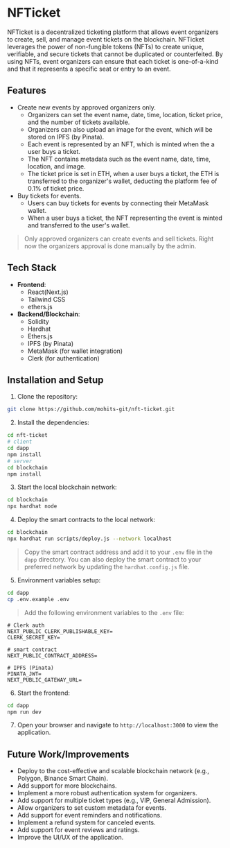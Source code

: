 # NFTicket

NFTicket is a decentralized ticketing platform that allows event organizers to create, sell, and manage event tickets on the blockchain. NFTicket leverages the power of non-fungible tokens (NFTs) to create unique, verifiable, and secure tickets that cannot be duplicated or counterfeited. By using NFTs, event organizers can ensure that each ticket is one-of-a-kind and that it represents a specific seat or entry to an event.

## Features

- Create new events by approved organizers only.
  - Organizers can set the event name, date, time, location, ticket price, and the number of tickets available.
  - Organizers can also upload an image for the event, which will be stored on IPFS (by Pinata).
  - Each event is represented by an NFT, which is minted when the a user buys a ticket.
  - The NFT contains metadata such as the event name, date, time, location, and image.
  - The ticket price is set in ETH, when a user buys a ticket, the ETH is transferred to the organizer's wallet, deducting the platform fee of 0.1% of ticket price.
- Buy tickets for events.
  - Users can buy tickets for events by connecting their MetaMask wallet. 
  - When a user buys a ticket, the NFT representing the event is minted and transferred to the user's wallet.
> Only approved organizers can create events and sell tickets. Right now the organizers approval is done manually by the admin.

## Tech Stack

- **Frontend**: 
    - React(Next.js)
    - Tailwind CSS
    - ethers.js
- **Backend/Blockchain**: 
    - Solidity
    - Hardhat
    - Ethers.js
    - IPFS (by Pinata)
    - MetaMask (for wallet integration)
    - Clerk (for authentication)

## Installation and Setup

1. Clone the repository:

```bash
git clone https://github.com/mohits-git/nft-ticket.git
```

2. Install the dependencies:

```bash
cd nft-ticket
# client
cd dapp
npm install
# server
cd blockchain
npm install
```

3. Start the local blockchain network:

```bash
cd blockchain
npx hardhat node
```

4. Deploy the smart contracts to the local network:

```bash
cd blockchain
npx hardhat run scripts/deploy.js --network localhost
```
> Copy the smart contract address and add it to your `.env` file in the `dapp` directory.
> You can also deploy the smart contract to your preferred network by updating the `hardhat.config.js` file.

5. Environment variables setup:

```bash
cd dapp
cp .env.example .env
```
> Add the following environment variables to the `.env` file:
```
# Clerk auth
NEXT_PUBLIC_CLERK_PUBLISHABLE_KEY=
CLERK_SECRET_KEY=

# smart contract
NEXT_PUBLIC_CONTRACT_ADDRESS=

# IPFS (Pinata)
PINATA_JWT=
NEXT_PUBLIC_GATEWAY_URL=
```

6. Start the frontend:

```bash
cd dapp
npm run dev
```

7. Open your browser and navigate to `http://localhost:3000` to view the application.

## Future Work/Improvements

- Deploy to the cost-effective and scalable blockchain network (e.g., Polygon, Binance Smart Chain).
- Add support for more blockchains.
- Implement a more robust authentication system for organizers.
- Add support for multiple ticket types (e.g., VIP, General Admission).
- Allow organizers to set custom metadata for events.
- Add support for event reminders and notifications.
- Implement a refund system for canceled events.
- Add support for event reviews and ratings.
- Improve the UI/UX of the application.
